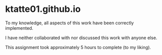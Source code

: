 # ktatte01.github.io

To my knowledge, all aspects of this work have been correctly implemented.

I have neither collaborated with nor discussed this work with anyone else.

This assignment took approximately 5 hours to complete (to my liking).
